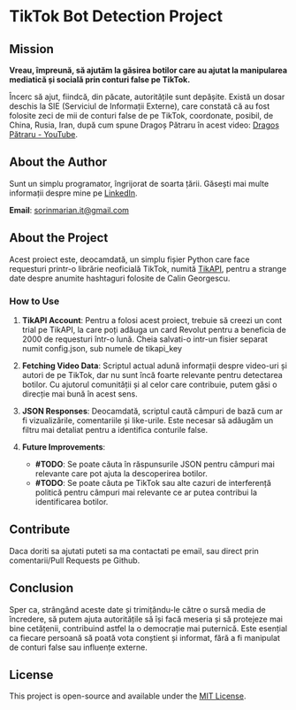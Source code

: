 # TikTok Bot Detection Project

## Mission

**Vreau, împreună, să ajutăm la găsirea botilor care au ajutat la manipularea mediatică și socială prin conturi false pe TikTok.**

Încerc să ajut, fiindcă, din păcate, autoritățile sunt depășite. Există un dosar deschis la SIE (Serviciul de Informații Externe), care constată că au fost folosite zeci de mii de conturi false de pe TikTok, coordonate, posibil, de China, Rusia, Iran, după cum spune Dragoș Pătraru în acest video: [Dragoș Pătraru - YouTube](https://www.youtube.com/live/Uqi7AvfkNvU?si=PvC1H54z1EX7mIoY&t=1079).

## About the Author

Sunt un simplu programator, îngrijorat de soarta țării. Găsești mai multe informații despre mine pe [LinkedIn](https://www.linkedin.com/in/sorinnicumarian/).

**Email**: sorinmarian.it@gmail.com

## About the Project

Acest proiect este, deocamdată, un simplu fișier Python care face requesturi printr-o librărie neoficială TikTok, numită [TikAPI](https://tikapi.io/), pentru a strange date despre anumite hashtaguri folosite de Calin Georgescu.

### How to Use

1. **TikAPI Account**: Pentru a folosi acest proiect, trebuie să creezi un cont trial pe TikAPI, la care poți adăuga un card Revolut pentru a beneficia de 2000 de requesturi într-o lună. Cheia salvati-o intr-un fisier separat numit config.json, sub numele de tikapi_key
   
2. **Fetching Video Data**: Scriptul actual adună informații despre video-uri și autori de pe TikTok, dar nu sunt încă foarte relevante pentru detectarea botilor. Cu ajutorul comunității și al celor care contribuie, putem găsi o direcție mai bună în acest sens.

3. **JSON Responses**: Deocamdată, scriptul caută câmpuri de bază cum ar fi vizualizările, comentariile și like-urile. Este necesar să adăugăm un filtru mai detaliat pentru a identifica conturile false.

4. **Future Improvements**:
   - **#TODO**: Se poate căuta în răspunsurile JSON pentru câmpuri mai relevante care pot ajuta la descoperirea botilor.
   - **#TODO**: Se poate căuta pe TikTok sau alte cazuri de interferență politică pentru câmpuri mai relevante ce ar putea contribui la identificarea botilor.

## Contribute

Daca doriti sa ajutati puteti sa ma contactati pe email, sau direct prin comentarii/Pull Requests pe Github.

## Conclusion

Sper ca, strângând aceste date și trimițându-le către o sursă media de încredere, să putem ajuta autoritățile să își facă meseria și să protejeze mai bine cetățenii, contribuind astfel la o democrație mai puternică. Este esențial ca fiecare persoană să poată vota conștient și informat, fără a fi manipulat de conturi false sau influențe externe.

## License

This project is open-source and available under the [MIT License](LICENSE).
